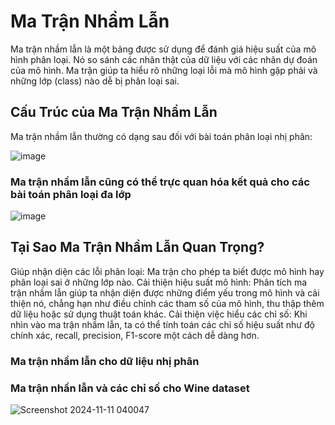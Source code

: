 # Ma Trận Nhầm Lẫn
Ma trận nhầm lẫn là một bảng được sử dụng để đánh giá hiệu suất của mô hình phân loại. Nó so sánh các nhãn thật của dữ liệu với các nhãn dự đoán của mô hình. Ma trận giúp ta hiểu rõ những loại lỗi mà mô hình gặp phải và những lớp (class) nào dễ bị phân loại sai.
## Cấu Trúc của Ma Trận Nhầm Lẫn
Ma trận nhầm lẫn thường có dạng sau đối với bài toán phân loại nhị phân:

![image](https://github.com/user-attachments/assets/24f5f146-f9d5-4980-b039-f845735f9830)
### Ma trận nhầm lẫn cũng có thể trực quan hóa kết quả cho các bài toán phân loại đa lớp

![image](https://github.com/user-attachments/assets/6820c999-3284-4a14-a0f6-b588d42c29ff)

## Tại Sao Ma Trận Nhầm Lẫn Quan Trọng?
Giúp nhận diện các lỗi phân loại: Ma trận cho phép ta biết được mô hình hay phân loại sai ở những lớp nào.
Cải thiện hiệu suất mô hình: Phân tích ma trận nhầm lẫn giúp ta nhận diện được những điểm yếu trong mô hình và cải thiện nó, chẳng hạn như điều chỉnh các tham số của mô hình, thu thập thêm dữ liệu hoặc sử dụng thuật toán khác.
Cải thiện việc hiểu các chỉ số: Khi nhìn vào ma trận nhầm lẫn, ta có thể tính toán các chỉ số hiệu suất như độ chính xác, recall, precision, F1-score một cách dễ dàng hơn.

### Ma trận nhầm lẫn cho dữ liệu nhị phân

### Ma trận nhần lẫn và các chỉ số cho Wine dataset
![Screenshot 2024-11-11 040047](https://github.com/user-attachments/assets/3459d831-e2f0-4909-b6f5-f9d03de438a7)
